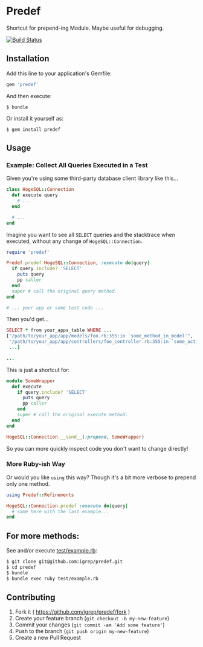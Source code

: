 # Predef

Shortcut for prepend-ing Module. Maybe useful for debugging.

[![Build Status](https://travis-ci.org/igrep/predef.svg?branch=master)](https://travis-ci.org/igrep/predef)

## Installation

Add this line to your application's Gemfile:

```ruby
gem 'predef'
```

And then execute:

    $ bundle

Or install it yourself as:

    $ gem install predef

## Usage

### Example: Collect All Queries Executed in a Test

Given you're using some third-party database client library like this...

```ruby
class HogeSQL::Connection
  def execute query
    # ...
  end

  # ...
end
```

Imagine you want to see all `SELECT` queries and the stacktrace when executed, without any change of `HogeSQL::Connection`.

```ruby
require 'predef'

Predef.predef HogeSQL::Connection, :execute do|query|
  if query.include? 'SELECT'
    puts query
    pp caller
  end
  super # call the original query method.
end

# ... your app or some test code ...
```

Then you'd get...

```ruby
SELECT * from your_apps_table WHERE ...
["/path/to/your_app/app/models/foo.rb:355:in `some_method_in_model'",
 "/path/to/your_app/app/controllers/foo_controller.rb:355:in `some_action_in_controller'",
 ...]

...
```

This is just a shortcut for:

```ruby
module SomeWrapper
  def execute
    if query.include? 'SELECT'
      puts query
      pp caller
    end
    super # call the original execute method.
  end
end

HogeSQL::Connection.__send__(:prepend, SomeWrapper)
```

So you can more quickly inspect code you don't want to change directly!

### More Ruby-ish Way

Or would you like `using` this way?
Though it's a bit more verbose to prepend only one method.

```ruby
using Predef::Refinements

HogeSQL::Connection.predef :execute do|query|
  # same here with the last example...
end
```

## For more methods:

See and/or execute [test/example.rb](test/example.rb):

```bash
$ git clone git@github.com:igrep/predef.git
$ cd predef
$ bundle
$ bundle exec ruby test/example.rb
```

## Contributing

1. Fork it ( https://github.com/igrep/predef/fork )
2. Create your feature branch (`git checkout -b my-new-feature`)
3. Commit your changes (`git commit -am 'Add some feature'`)
4. Push to the branch (`git push origin my-new-feature`)
5. Create a new Pull Request
